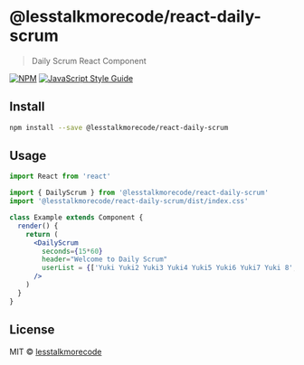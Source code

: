 # @lesstalkmorecode/react-daily-scrum

> Daily Scrum React Component

[![NPM](https://img.shields.io/npm/v/@lesstalkmorecode/react-daily-scrum.svg)](https://www.npmjs.com/package/@lesstalkmorecode/react-daily-scrum) [![JavaScript Style Guide](https://img.shields.io/badge/code_style-standard-brightgreen.svg)](https://standardjs.com)

## Install

```bash
npm install --save @lesstalkmorecode/react-daily-scrum
```

## Usage

```jsx
import React from 'react'

import { DailyScrum } from '@lesstalkmorecode/react-daily-scrum'
import '@lesstalkmorecode/react-daily-scrum/dist/index.css'

class Example extends Component {
  render() {
    return (
      <DailyScrum
        seconds={15*60} 
        header="Welcome to Daily Scrum"
        userList = {['Yuki Yuki2 Yuki3 Yuki4 Yuki5 Yuki6 Yuki7 Yuki 8', 'Park', 'Edward', 'Austin', 'Marcel', 'Eda', 'Paolo', 'LTMC']}     
      />
    )
  }
}
```

## License

MIT © [lesstalkmorecode](https://github.com/lesstalkmorecode)
